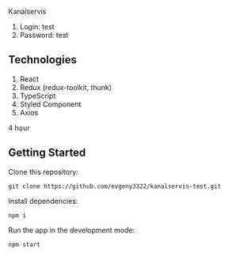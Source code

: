 Kanalservis
1. Login: test
2. Password: test

## Technologies
1) React
2) Redux (redux-toolkit, thunk)
3) TypeScript
4) Styled Component
5) Axios

4 hour 

## Getting Started

Clone this repository:

```
git clone https://github.com/evgeny3322/kanalservis-test.git
```

Install dependencies:

```
npm i
```

Run the app in the development mode:

```
npm start
```

